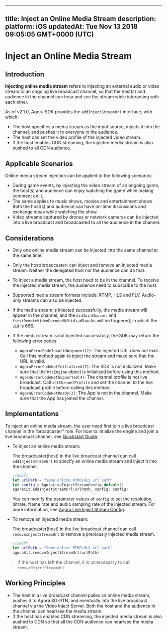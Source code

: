 
---
title: Inject an Online Media Stream
description: 
platform: iOS
updatedAt: Tue Nov 13 2018 09:05:05 GMT+0000 (UTC)
---
# Inject an Online Media Stream
## Introduction

**Injecting online media stream** refers to injecting an external audio or video stream to an ongoing live broadcast channel, so that the host(s) and audience in the channel can hear and see the stream while interacting with each other. 

As of v2.1.0, Agora SDK provides the `addInjectStreamUrl` interface, with which:

- The host specifies a media stream as the input source, injects it into the channel, and pushes it to everyone in the audience.
- The host can set the video profile of the injected video stream.
- If the host enables CDN streaming, the injected media stream is also pushed to all CDN audience.

## Applicable Scenarios

Online media stream injection can be applied to the following scenarios:

- During game events, by injecting the video stream of an ongoing game, the host(s) and audience can enjoy watching the game while making comment on it.
- The same applies to music shows, movies and entertainment shows. Both the host(s) and audience can have on-time discussions and exchange ideas  while watching the show.
- Video streams captured by drones or network cameras can be injected into a live broadcast and broadcasted to all the audience in the channel.

## Considerations

- Only one online media stream can be injected into the same channel at the same time.
- Only the host(broadcaster) can inject and remove an injected media stream. Neither the delegated host nor the audience can do that.
- To inject a media stream, the host need to be in the channel. To receive the injected media stream, the audience need to subscribe to the host.
- Supported media stream formats include: RTMP, HLS and FLV. Audio-only streams can also be injected.
- If the media stream is injected successfully, the media stream will appear in the channel, and the `didJoinChannel` and `firstRemoteVideoDecodedOfUid` callbacks will be triggered, in which the `uid` is 666.
- If the media stream is not injected successfully, the SDK may return the following error codes:

  - `AgoraErrorCodeInvalidArgument(2)`: The injected URL does not exist. Call this method again to inject the stream and make sure that the URL is valid.
  - `AgoraErrorCodeNotInitialized(7)`: The SDK is not initialized. Make sure that the `RtcEngine` object is initialized before using this method.
  - `AgoraErrorCodeNotSupported(4)`: The channel profile is not live broadcast. Call `setChannelProfile` and set the channel to the live broadcast profile before calling this method.
  - `AgoraErrorCodeNotReady(3)`: The App is not in the channel. Make sure that the App has joined the channel.
## Implementations

To inject an online media stream, the user need first join a live broadcast channel in the "broadcaster" role. For how to intialize the engine and join a live broadcast channel, see [Quickstart Guide](https://docs.agora.io/en/Interactive%20Broadcast/ios_video?platform=iOS).

- To inject an online media stream:

  The broadcaster(host) in the live broadcast channel can call `addInjectStreamUrl` to specify an online media stream and inject it into the channel.
	
	```swift
	//Swift
	let urlPath = "Some online RTMP/HLS url path"
	let config = AgoraLiveInjectStreamConfig.default()
	agoraKit.addInjectStreamUrl(urlPath, config: config)
	```

	You can modify the parameter values of `config` to set the resolution, bitrate, frame rate and audio sampling rate of the injected stream. For more information, see [Agora Live Inject Stream Config](https://docs.agora.io/en/Interactive%20Broadcast/API%20Reference/oc/Classes/AgoraLiveInjectStreamConfig.html).
	
- To remove an injected media  stream:

	The broadcaster(host) in the live broadcast channel can call `removeInjectStreamUrl` to remove a previously injected media stream.

	```swift
	//Swift
	let urlPath = "Some online RTMP/HLS url path"
	agoraKit.removeInjectStreamUrl(urlPath)
	```

> If the host has left the channel, it is unnecessary to call `removeInjectStreamUrl`.

## Working Principles

- The host in a live broadcast channel pulles an online media stream, pushes it to Agora SD-RTN, and eventually into the live broadcast channel via the Video Inject Server. Both the host and the audience in the channel can hear/see the media stream.
- If the host has enabled CDN streaming, the injected media stream is also pushed to CDN so that all the CDN audience can hear/see the media stream.
